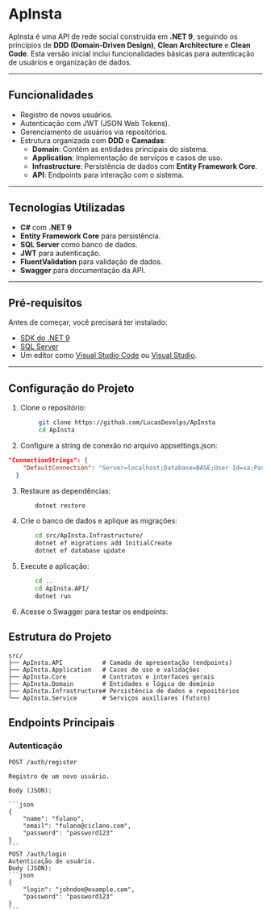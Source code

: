 # ApInsta

ApInsta é uma API de rede social construída em **.NET 9**, seguindo os princípios de **DDD (Domain-Driven Design)**, **Clean Architecture** e **Clean Code**. Esta versão inicial inclui funcionalidades básicas para autenticação de usuários e organização de dados.

---

## Funcionalidades

- Registro de novos usuários.
- Autenticação com JWT (JSON Web Tokens).
- Gerenciamento de usuários via repositórios.
- Estrutura organizada com **DDD** e **Camadas**:
  - **Domain**: Contém as entidades principais do sistema.
  - **Application**: Implementação de serviços e casos de uso.
  - **Infrastructure**: Persistência de dados com **Entity Framework Core**.
  - **API**: Endpoints para interação com o sistema.

---

## Tecnologias Utilizadas

- **C#** com **.NET 9**
- **Entity Framework Core** para persistência.
- **SQL Server** como banco de dados.
- **JWT** para autenticação.
- **FluentValidation** para validação de dados.
- **Swagger** para documentação da API.

---

## Pré-requisitos

Antes de começar, você precisará ter instalado:

- [SDK do .NET 9](https://dotnet.microsoft.com/download)
- [SQL Server](https://www.microsoft.com/pt-br/sql-server/sql-server-downloads)
- Um editor como [Visual Studio Code](https://code.visualstudio.com/) ou [Visual Studio](https://visualstudio.microsoft.com/).

---

## Configuração do Projeto

1. Clone o repositório:

   ```bash
		git clone https://github.com/LucasDevolps/ApInsta
		cd ApInsta
   ```

2. Configure a string de conexão no arquivo appsettings.json:

```json
"ConnectionStrings": {
	"DefaultConnection": "Server=localhost;Database=BASE;User Id=sa;Password=Bkur6etc@10;TrustServerCertificate=True;"
  }
```

3. Restaure as dependências:

	```bash
		dotnet restore
	```
4. Crie o banco de dados e aplique as migrações:

	```bash
		cd src/ApInsta.Infrastructure/
		dotnet ef migrations add InitialCreate 
		dotnet ef database update 
	```
	
5. Execute a aplicação:
    ```bash
		cd ..
		cd ApInsta.API/
		dotnet run 
	```
6. Acesse o Swagger para testar os endpoints:


## Estrutura do Projeto

    src/
    ├── ApInsta.API           # Camada de apresentação (endpoints)
    ├── ApInsta.Application   # Casos de uso e validações
    ├── ApInsta.Core          # Contratos e interfaces gerais
    ├── ApInsta.Domain        # Entidades e lógica de domínio
    ├── ApInsta.Infrastructure# Persistência de dados e repositórios
    └── ApInsta.Service       # Serviços auxiliares (futuro)

## Endpoints Principais

### Autenticação
    POST /auth/register

    Registro de um novo usuário.

    Body (JSON):
	
	```json
    {
        "name": "fulano",
        "email": "fulano@ciclano.com",
        "password": "password123"
    }
	```
    POST /auth/login
    Autenticação de usuário.
    Body (JSON):
	```json
    {
        "login": "johndoe@example.com",
        "password": "password123"
    }
	```


